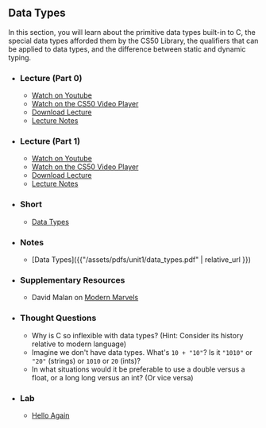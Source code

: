 ## Data Types

In this section, you will learn about the primitive data types built-in to C, the special data types afforded them by the CS50 Library, the qualifiers that can be applied to data types, and the difference between static and dynamic typing.

- ### Lecture (Part 0)
  - <a href="https://www.youtube.com/embed/EApk15pCIEA?start=2076&end=3363" target="_blank">Watch on Youtube</a>
  - <a href="https://video.cs50.net/2017/fall/lectures/1?t=34m36s" target="_blank">Watch on the CS50 Video Player</a>
  - <a href="http://cdn.cs50.net/2017/fall/lectures/1/lecture1-720p.mp4?download" target="_blank">Download Lecture</a>
  - <a href="https://docs.cs50.net/2017/fall/notes/1/lecture1.html#functions" target="_blank">Lecture Notes</a>

- ### Lecture (Part 1)
  - <a href="https://www.youtube.com/embed/EApk15pCIEA?start=4627&end=4803" target="_blank">Watch on Youtube</a>
  - <a href="https://video.cs50.net/2017/fall/lectures/1?t=1h17m7s" target="_blank">Watch on the CS50 Video Player</a>
  - <a href="http://cdn.cs50.net/2017/fall/lectures/1/lecture1-720p.mp4?download" target="_blank">Download Lecture</a>
  - <a href="https://docs.cs50.net/2017/fall/notes/1/lecture1.html#overflow" target="_blank">Lecture Notes</a>

- ### Short
  - <a href="https://www.youtube.com/embed/Fc9htmvVZ9U" target="_blank">Data Types</a>

- ### Notes
  - [Data Types]({{"/assets/pdfs/unit1/data_types.pdf" | relative_url }})

- ### Supplementary Resources
  - David Malan on <a href="https://www.youtube.com/embed/ecWNflDzFfA?start=2527&end=2663" target="_blank">Modern Marvels</a>

- ### Thought Questions
  - Why is C so inflexible with data types? (Hint: Consider its history relative to modern language)
  - Imagine we don't have data types. What's `10 + "10"`? Is it `"1010"` or `"20"` (strings) or `1010` or `20` (ints)?
  - In what situations would it be preferable to use a double versus a float, or a long long versus an int? (Or vice versa)

- ### Lab
  - <a href="https://lab.cs50.io/Candib80/cs50labs/c/helloagain/" target="_blank">Hello Again</a>
